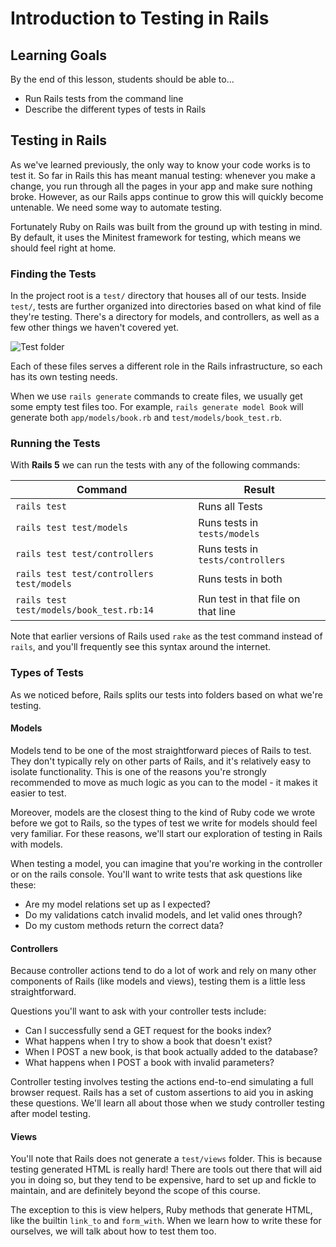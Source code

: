 # Introduction to Testing in Rails

## Learning Goals

By the end of this lesson, students should be able to...

- Run Rails tests from the command line
- Describe the different types of tests in Rails

## Testing in Rails

As we've learned previously, the only way to know your code works is to test it. So far in Rails this has meant manual testing: whenever you make a change, you run through all the pages in your app and make sure nothing broke. However, as our Rails apps continue to grow this will quickly become untenable. We need some way to automate testing.

Fortunately Ruby on Rails was built from the ground up with testing in mind. By default, it uses the Minitest framework for testing, which means we should feel right at home.

### Finding the Tests

In the project root is a `test/` directory that houses all of our tests. Inside `test/`, tests are further organized into directories based on what kind of file they're testing. There's a directory for models, and controllers, as well as a few other things we haven't covered yet.

![Test folder](images/test_folder.png "Rails Test Folder")

Each of these files serves a different role in the Rails infrastructure, so each has its own testing needs.

When we use `rails generate` commands to create files, we usually get some empty test files too. For example, `rails generate model Book` will generate both `app/models/book.rb` and `test/models/book_test.rb`.

### Running the Tests

With **Rails 5** we can run the tests with any of the following commands:

| Command                                   | Result                             |
|-------------------------------------------|------------------------------------|
| `rails test`                              | Runs all Tests                     |
| `rails test test/models`                  | Runs tests in `tests/models`       |
| `rails test test/controllers`             | Runs tests in `tests/controllers`  |
| `rails test test/controllers test/models` | Runs tests in both                 |
| `rails test test/models/book_test.rb:14`  | Run test in that file on that line |

Note that earlier versions of Rails used `rake` as the test command instead of `rails`, and you'll frequently see this syntax around the internet.

### Types of Tests

As we noticed before, Rails splits our tests into folders based on what we're testing.

#### Models

Models tend to be one of the most straightforward pieces of Rails to test. They don't typically rely on other parts of Rails, and it's relatively easy to isolate functionality. This is one of the reasons you're strongly recommended to move as much logic as you can to the model - it makes it easier to test.

Moreover, models are the closest thing to the kind of Ruby code we wrote before we got to Rails, so the types of test we write for models should feel very familiar. For these reasons, we'll start our exploration of testing in Rails with models.

When testing a model, you can imagine that you're working in the controller or on the rails console. You'll want to write tests that ask questions like these:

- Are my model relations set up as I expected?
- Do my validations catch invalid models, and let valid ones through?
- Do my custom methods return the correct data?

#### Controllers

Because controller actions tend to do a lot of work and rely on many other components of Rails (like models and views), testing them is a little less straightforward.

Questions you'll want to ask with your controller tests include:

- Can I successfully send a GET request for the books index?
- What happens when I try to show a book that doesn't exist?
- When I POST a new book, is that book actually added to the database?
- What happens when I POST a book with invalid parameters?

Controller testing involves testing the actions end-to-end simulating a full browser request.  Rails has a set of custom assertions to aid you in asking these questions.  We'll learn all about those when we study controller testing after model testing.  

#### Views

You'll note that Rails does not generate a `test/views` folder. This is because testing generated HTML is really hard! There are tools out there that will aid you in doing so, but they tend to be expensive, hard to set up and fickle to maintain, and are definitely beyond the scope of this course.

The exception to this is view helpers, Ruby methods that generate HTML, like the builtin `link_to` and `form_with`. When we learn how to write these for ourselves, we will talk about how to test them too.
